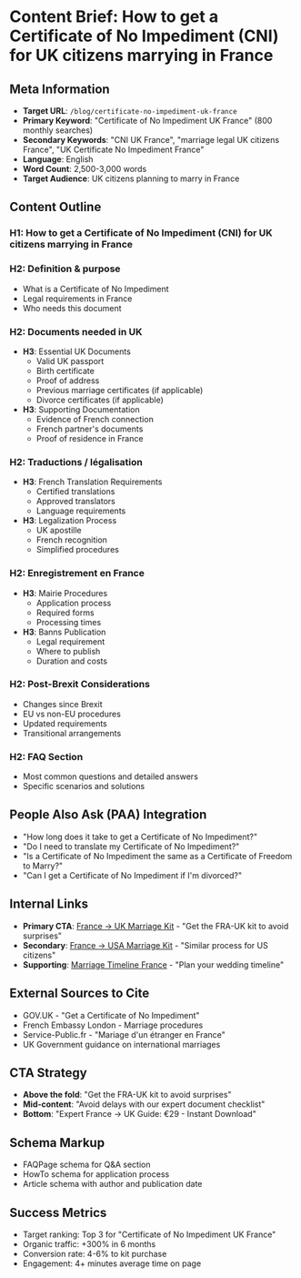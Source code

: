 # Content Brief: How to get a Certificate of No Impediment (CNI) for UK citizens marrying in France

## Meta Information
- **Target URL**: `/blog/certificate-no-impediment-uk-france`
- **Primary Keyword**: "Certificate of No Impediment UK France" (800 monthly searches)
- **Secondary Keywords**: "CNI UK France", "marriage legal UK citizens France", "UK Certificate No Impediment France"
- **Language**: English
- **Word Count**: 2,500-3,000 words
- **Target Audience**: UK citizens planning to marry in France

## Content Outline

### H1: How to get a Certificate of No Impediment (CNI) for UK citizens marrying in France
### H2: Definition & purpose
- What is a Certificate of No Impediment
- Legal requirements in France
- Who needs this document

### H2: Documents needed in UK
- **H3**: Essential UK Documents
  - Valid UK passport
  - Birth certificate
  - Proof of address
  - Previous marriage certificates (if applicable)
  - Divorce certificates (if applicable)
- **H3**: Supporting Documentation
  - Evidence of French connection
  - French partner's documents
  - Proof of residence in France

### H2: Traductions / légalisation
- **H3**: French Translation Requirements
  - Certified translations
  - Approved translators
  - Language requirements
- **H3**: Legalization Process
  - UK apostille
  - French recognition
  - Simplified procedures

### H2: Enregistrement en France
- **H3**: Mairie Procedures
  - Application process
  - Required forms
  - Processing times
- **H3**: Banns Publication
  - Legal requirement
  - Where to publish
  - Duration and costs

### H2: Post-Brexit Considerations
- Changes since Brexit
- EU vs non-EU procedures
- Updated requirements
- Transitional arrangements

### H2: FAQ Section
- Most common questions and detailed answers
- Specific scenarios and solutions

## People Also Ask (PAA) Integration
- "How long does it take to get a Certificate of No Impediment?"
- "Do I need to translate my Certificate of No Impediment?"
- "Is a Certificate of No Impediment the same as a Certificate of Freedom to Marry?"
- "Can I get a Certificate of No Impediment if I'm divorced?"

## Internal Links
- **Primary CTA**: [France → UK Marriage Kit](/kits/fra-gbr) - "Get the FRA-UK kit to avoid surprises"
- **Secondary**: [France → USA Marriage Kit](/kits/fra-usa) - "Similar process for US citizens"
- **Supporting**: [Marriage Timeline France](/blog/marriage-timeline-france) - "Plan your wedding timeline"

## External Sources to Cite
- GOV.UK - "Get a Certificate of No Impediment"
- French Embassy London - Marriage procedures
- Service-Public.fr - "Mariage d'un étranger en France"
- UK Government guidance on international marriages

## CTA Strategy
- **Above the fold**: "Get the FRA-UK kit to avoid surprises"
- **Mid-content**: "Avoid delays with our expert document checklist"
- **Bottom**: "Expert France → UK Guide: €29 - Instant Download"

## Schema Markup
- FAQPage schema for Q&A section
- HowTo schema for application process
- Article schema with author and publication date

## Success Metrics
- Target ranking: Top 3 for "Certificate of No Impediment UK France"
- Organic traffic: +300% in 6 months
- Conversion rate: 4-6% to kit purchase
- Engagement: 4+ minutes average time on page
